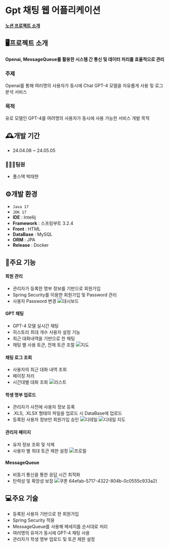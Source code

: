 # Gpt 채팅 웹 어플리케이션

#### <a href="https://sw-sth.notion.site/898e9ed7b37e4d4e8170a86defd68769">노션 프로젝트 소개</a>

## 🖥️프로젝트 소개
#### Openai, MessageQueue를 활용한 시스템 간 통신 및 데이터 처리를 효율적으로 관리</br>



### 주제
Openai를 통해 여러명의 사용자가 동시에 Chat GPT-4 모델을 자유롭게 사용 및 로그 분석 서비스

### 목적
유로 모델인 GPT-4를 여려명의 사용자가 동시에 사용 가능한 서비스 개발 목적

## 🕰️개발 기간
- 24.04.08 ~ 24.05.05

### 🧑‍🤝‍🧑팀원
- 풀스택 박태현

## ⚙️개발 환경
- `Java 17` 
- `JDK 17` 
- **IDE** : Intellij 
- **Framework** : 스프링부트 3.2.4 
- **Front** : HTML
- **DataBase** : MySQL
- **ORM** : JPA
- **Release** : Docker

## 📌주요 기능
#### 회원 관리
- 관리자가 등록한 명부 정보를 기반으로 회원가입
- Spring Security를 이용한 회원가입 및 Password 관리 
- 사용자 Password 변경
![대시보드](https://github.com/kariseio/MSA_CultureWithSBike/assets/39698079/923d473b-f137-4716-9804-758e640ddedf)

#### GPT 채팅
- GPT-4 모델 실시간 채팅
- 히스토리 최대 개수 사용자 설정 기능
- 최근 대화내역을 기반으로 한 채팅
- 채팅 별 사용 토큰, 전제 토큰 조절 
![지도](https://github.com/kariseio/MSA_CultureWithSBike/assets/39698079/720c5076-ef84-46f6-aac0-cad0afecf86b)
#### 채팅 로그 조회
- 사용자의 최근 대화 내역 조회
- 페이징 처리
- 시간대별 대화 조회 
![리스트](https://github.com/kariseio/MSA_CultureWithSBike/assets/39698079/7c8a54e6-2770-42f6-880d-fb3164a611f3)
#### 학생 명부 업로드
- 관리자가 사전에 사용자 정보 등록 
- .XLS, .XLSX 형태의 파일을 업로드 시 DataBase에 업로드
- 등록된 사용자 정보만 회원가입 승인 
![디테일](https://github.com/kariseio/MSA_CultureWithSBike/assets/39698079/978ea2d3-251c-4a54-b778-631bab7be144)
![디테일 지도](https://github.com/kariseio/MSA_CultureWithSBike/assets/39698079/7185ef78-eca5-4630-ac7c-eef01145fd3c)
#### 관리자 페이지
- 유저 정보 조회 및 삭제
- 사용자 별 최대 토큰 제한 설정
![프로필](https://github.com/kariseio/MSA_CultureWithSBike/assets/39698079/178b8981-119f-44e9-97dd-6cf83b6be06d)
#### MessageQueue
- 비동기 통신을 통한 응답 시간 최적화
- 탄력성 및 확장성 보장
![쿠폰](https://github.com/kariseio/MSA_CultureWithSBike/assets/39698079/7e86381a-14d9-4999-9f7b-ba5c8040f7a2)
64efab-5717-4322-804b-0c0555c933a2)

## 💻주요 기술
- 등록된 사용자 기반으로 한 회원가입
- Spring Security 적용 
- MessageQueue를 사용해 메세지를 순서대로 처리
- 여러명의 유저가 동시에 GPT-4 채팅 사용
- 관리자가 학생 명부 업로드 및 토큰 제한 설정
